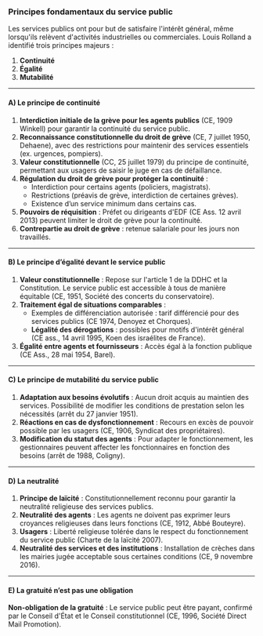 ### Principes fondamentaux du service public

Les services publics ont pour but de satisfaire l'intérêt général, même lorsqu'ils relèvent d'activités industrielles ou commerciales. Louis Rolland a identifié trois principes majeurs :
1. **Continuité**
2. **Égalité**
3. **Mutabilité**

---

#### A) Le principe de continuité

1. **Interdiction initiale de la grève pour les agents publics** (CE, 1909 Winkell) pour garantir la continuité du service public.
2. **Reconnaissance constitutionnelle du droit de grève** (CE, 7 juillet 1950, Dehaene), avec des restrictions pour maintenir des services essentiels (ex. urgences, pompiers).
3. **Valeur constitutionnelle** (CC, 25 juillet 1979) du principe de continuité, permettant aux usagers de saisir le juge en cas de défaillance.
4. **Régulation du droit de grève pour protéger la continuité** :
   - Interdiction pour certains agents (policiers, magistrats).
   - Restrictions (préavis de grève, interdiction de certaines grèves).
   - Existence d’un service minimum dans certains cas.
5. **Pouvoirs de réquisition** : Préfet ou dirigeants d'EDF (CE Ass. 12 avril 2013) peuvent limiter le droit de grève pour la continuité.
6. **Contrepartie au droit de grève** : retenue salariale pour les jours non travaillés.

---

#### B) Le principe d’égalité devant le service public

1. **Valeur constitutionnelle** : Repose sur l'article 1 de la DDHC et la Constitution. Le service public est accessible à tous de manière équitable (CE, 1951, Société des concerts du conservatoire).
2. **Traitement égal de situations comparables** :
   - Exemples de différenciation autorisée : tarif différencié pour des services publics (CE 1974, Denoyez et Chorques).
   - **Légalité des dérogations** : possibles pour motifs d'intérêt général (CE ass., 14 avril 1995, Koen des israélites de France).
3. **Égalité entre agents et fournisseurs** : Accès égal à la fonction publique (CE Ass., 28 mai 1954, Barel).

---

#### C) Le principe de mutabilité du service public

1. **Adaptation aux besoins évolutifs** : Aucun droit acquis au maintien des services. Possibilité de modifier les conditions de prestation selon les nécessités (arrêt du 27 janvier 1951).
2. **Réactions en cas de dysfonctionnement** : Recours en excès de pouvoir possible par les usagers (CE, 1906, Syndicat des propriétaires).
3. **Modification du statut des agents** : Pour adapter le fonctionnement, les gestionnaires peuvent affecter les fonctionnaires en fonction des besoins (arrêt de 1988, Coligny).

---

#### D) La neutralité

1. **Principe de laïcité** : Constitutionnellement reconnu pour garantir la neutralité religieuse des services publics.
2. **Neutralité des agents** : Les agents ne doivent pas exprimer leurs croyances religieuses dans leurs fonctions (CE, 1912, Abbé Bouteyre).
3. **Usagers** : Liberté religieuse tolérée dans le respect du fonctionnement du service public (Charte de la laïcité 2007).
4. **Neutralité des services et des institutions** : Installation de crèches dans les mairies jugée acceptable sous certaines conditions (CE, 9 novembre 2016).

---

#### E) La gratuité n’est pas une obligation

**Non-obligation de la gratuité** : Le service public peut être payant, confirmé par le Conseil d'État et le Conseil constitutionnel (CE, 1996, Société Direct Mail Promotion).
